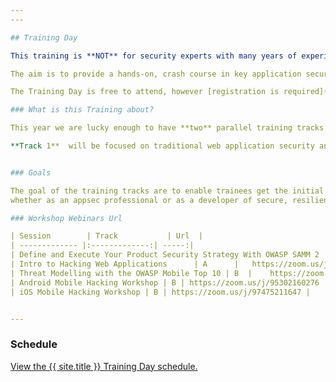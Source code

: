 ```yaml
---
---

## Training Day

This training is **NOT** for security experts with many years of experience, but for the rest of us:   

The aim is to provide a hands-on, crash course in key application security topics for developers, QA engineers, and anyone new to the AppSec field! 

The Training Day is free to attend, however [registration is required](Register). 

### What is this Training about? 

This year we are lucky enough to have **two** parallel training tracks for attendees to learn from.

**Track 1**  will be focused on traditional web application security and **Track 2** will be focused on mobile application security. Both tracks will combine expert trainers with hands-on and practical exercises to help you get a better understanding of your chosen area.


### Goals   

The goal of the training tracks are to enable trainees get the initial understanding and hands-on skills required to find their path in the appsec field,   
whether as an appsec professional or as a developer of secure, resilient, and robust code. 

### Workshop Webinars Url

| Session        | Track           | Url  |
| ------------- |:-------------:| -----:|
| Define and Execute Your Product Security Strategy With OWASP SAMM 2      | A | https://zoom.us/j/97846724162 |
| Intro to Hacking Web Applications      | A      |   https://zoom.us/j/95669085546 |
| Threat Modelling with the OWASP Mobile Top 10 | B  |    https://zoom.us/j/91802465439 |
| Android Mobile Hacking Workshop | B | https://zoom.us/j/95302160276 | 
| iOS Mobile Hacking Workshop | B | https://zoom.us/j/97475211647 | 


---
```


### Schedule

<a id="sched-embed" href="https://{{ site.sched }}/overview/type/Training" data-sched-sidebar="no">View the {{ site.title }} Training Day schedule.</a><script type="text/javascript" src="https://{{ site.sched }}/js/embed.js"></script>
